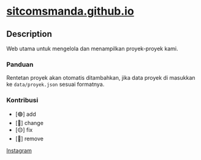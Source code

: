 # <a href="https://sitcomsmanda.github.io">sitcomsmanda.github.io</a>

## Description
Web utama untuk mengelola dan menampilkan proyek-proyek kami.

### Panduan
Rentetan proyek akan otomatis ditambahkan, jika data proyek di masukkan ke `data/proyek.json` sesuai formatnya.

### Kontribusi
- [🟢] add
- [🔵] change
- [🟡] fix
- [🔴] remove

<a href="https://www.instagram.com/sitcomsmanda/">Instagram</a>
